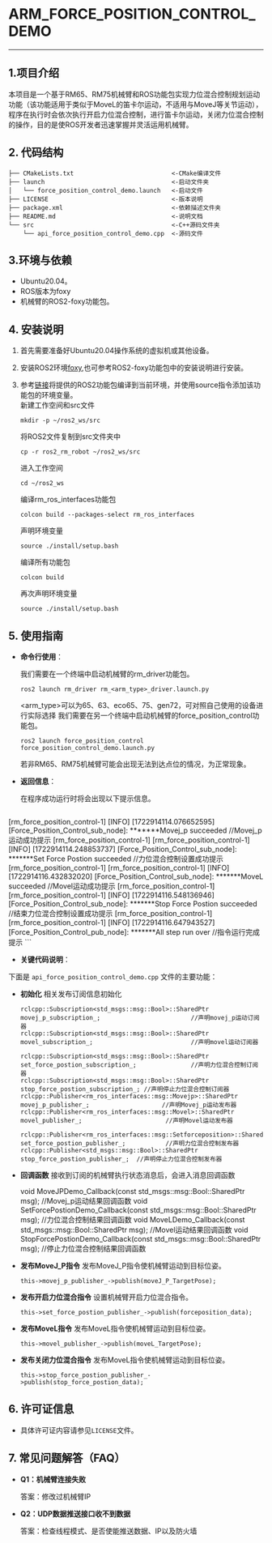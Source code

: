 # ARM_FORCE_POSITION_CONTROL_DEMO

---

## **1.项目介绍**

本项目是一个基于RM65、RM75机械臂和ROS功能包实现力位混合控制规划运动功能（该功能适用于类似于MoveL的笛卡尔运动，不适用与MoveJ等关节运动），程序在执行时会依次执行开启力位混合控制，进行笛卡尔运动，关闭力位混合控制的操作，目的是使ROS开发者迅速掌握并灵活运用机械臂。

## **2. 代码结构**

```
├── CMakeLists.txt                           <-CMake编译文件
├── launch                                   <-启动文件夹
│   └── force_position_control_demo.launch   <-启动文件
├── LICENSE                                  <-版本说明
├── package.xml                              <-依赖描述文件夹
├── README.md                                <-说明文档
└── src                                      <-C++源码文件夹
    └── api_force_position_control_demo.cpp  <-源码文件
```
## **3.环境与依赖**

* Ubuntu20.04。
* ROS版本为foxy
* 机械臂的ROS2-foxy功能包。

##  **4. 安装说明**

1. 首先需要准备好Ubuntu20.04操作系统的虚拟机或其他设备。
2. 安装ROS2环境[foxy](#https://docs.ros.org/en/foxy/Installation/Ubuntu-Install-Debians.html),也可参考ROS2-foxy功能包中的安装说明进行安装。
3. 参考[链接](#https://github.com/RealManRobot/ros2_rm_robot/tree/foxy)将提供的ROS2功能包编译到当前环境，并使用source指令添加该功能包的环境变量。    
    新建工作空间和src文件
    ```
    mkdir -p ~/ros2_ws/src
    ```

    将ROS2文件复制到src文件夹中
    ```
    cp -r ros2_rm_robot ~/ros2_ws/src
    ```

    进入工作空间
    ```
    cd ~/ros2_ws
    ```

    编译rm_ros_interfaces功能包
    ```
    colcon build --packages-select rm_ros_interfaces
    ```

    声明环境变量
    ```
    source ./install/setup.bash
    ```

    编译所有功能包
    ```
    colcon build
    ```
    
    再次声明环境变量
    ```
    source ./install/setup.bash
    ```

## **5. 使用指南**

* **命令行使用**：

    我们需要在一个终端中启动机械臂的rm_driver功能包。
    ```
    ros2 launch rm_driver rm_<arm_type>_driver.launch.py
    ```
    <arm_type>可以为65、63、eco65、75、gen72，可对照自己使用的设备进行实际选择
    我们需要在另一个终端中启动机械臂的force_position_control功能包。
    ```
    ros2 launch force_position_control force_position_control_demo.launch.py
    ```
    若非RM65、RM75机械臂可能会出现无法到达点位的情况，为正常现象。
* **返回信息**：

    在程序成功运行时将会出现以下提示信息。
    ```
[rm_force_position_control-1] [INFO] [1722914114.076652595] [Force_Position_Control_sub_node]: *******Movej_p succeeded      //Movej_p运动成功提示
[rm_force_position_control-1] 
[rm_force_position_control-1] [INFO] [1722914114.248853737] [Force_Position_Control_sub_node]: *******Set Force Postion succeeded  //力位混合控制设置成功提示
[rm_force_position_control-1] 
[rm_force_position_control-1] [INFO] [1722914116.432832020] [Force_Position_Control_sub_node]: *******MoveL succeeded       //Movel运动成功提示
[rm_force_position_control-1] 
[rm_force_position_control-1] [INFO] [1722914116.548136946] [Force_Position_Control_sub_node]: *******Stop Force Postion succeeded  //结束力位混合控制设置成功提示
[rm_force_position_control-1] 
[rm_force_position_control-1] [INFO] [1722914116.647943527] [Force_Position_Control_pub_node]: *******All step run over      //指令运行完成提示
    ```

* **关键代码说明**：

下面是 `api_force_position_control_demo.cpp` 文件的主要功能：

- **初始化**
相关发布订阅信息初始化

    ```ROS
    rclcpp::Subscription<std_msgs::msg::Bool>::SharedPtr movej_p_subscription_;                         //声明movej_p运动订阅器
    rclcpp::Subscription<std_msgs::msg::Bool>::SharedPtr movel_subscription_;                           //声明movel运动订阅器
    
    rclcpp::Subscription<std_msgs::msg::Bool>::SharedPtr set_force_postion_subscription_;               //声明力位混合控制订阅器
    rclcpp::Subscription<std_msgs::msg::Bool>::SharedPtr stop_force_postion_subscription_; //声明停止力位混合控制订阅器
    rclcpp::Publisher<rm_ros_interfaces::msg::Movejp>::SharedPtr movej_p_publisher_;                    //声明Movej_p运动发布器
    rclcpp::Publisher<rm_ros_interfaces::msg::Movel>::SharedPtr movel_publisher_;                       //声明Movel运动发布器
    
    rclcpp::Publisher<rm_ros_interfaces::msg::Setforceposition>::SharedPtr set_force_postion_publisher_;           //声明力位混合控制发布器
    rclcpp::Publisher<std_msgs::msg::Bool>::SharedPtr stop_force_postion_publisher_;  //声明停止力位混合控制发布器
    ```

- **回调函数**
接收到订阅的机械臂执行状态消息后，会进入消息回调函数

    void MoveJPDemo_Callback(const std_msgs::msg::Bool::SharedPtr msg);                                 //Movej_p运动结果回调函数
    void SetForcePostionDemo_Callback(const std_msgs::msg::Bool::SharedPtr msg);                        //力位混合控制结果回调函数
    void MoveLDemo_Callback(const std_msgs::msg::Bool::SharedPtr msg);                                  //Movel运动结果回调函数
    void StopForcePostionDemo_Callback(const std_msgs::msg::Bool::SharedPtr msg); //停止力位混合控制结果回调函数

- **发布MoveJ_P指令**
发布MoveJ_P指令使机械臂运动到目标位姿。

    ```ROS
    this->movej_p_publisher_->publish(moveJ_P_TargetPose);
    ```

- **发布开启力位混合指令**
设置机械臂开启力位混合指令。

    ```ROS
    this->set_force_postion_publisher_->publish(forceposition_data);
    ```

- **发布MoveL指令**
发布MoveL指令使机械臂运动到目标位姿。

    ```ROS
    this->movel_publisher_->publish(moveL_TargetPose);
    ```

- **发布关闭力位混合指令**
发布MoveL指令使机械臂运动到目标位姿。

    ```ROS
    this->stop_force_postion_publisher_->publish(stop_force_postion_data);
    ```

## **6. 许可证信息**

* 具体许可证内容请参见`LICENSE`文件。

## **7. 常见问题解答（FAQ）**

- **Q1：机械臂连接失败**

  答案：修改过机械臂IP

- **Q2：UDP数据推送接口收不到数据**

  答案：检查线程模式、是否使能推送数据、IP以及防火墙
